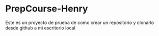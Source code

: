 # PrepCourse-Henry
Este es un proyecto de prueba de como crear un
repositorio y clonarlo desde github a mi 
escritorio local
